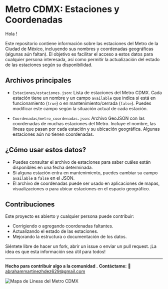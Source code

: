 # Metro CDMX: Estaciones y Coordenadas

Hola !

Este repositorio contiene información sobre las estaciones del Metro de la Ciudad de México, incluyendo sus nombres y coordenadas geográficas (algunas aún faltan). El objetivo es facilitar el acceso a estos datos para cualquier persona interesada, así como permitir la actualización del estado de las estaciones según su disponibilidad.

## Archivos principales

- `Estaciones/estaciones.json`: Lista de estaciones del Metro CDMX. Cada estación tiene un nombre y un campo `available` que indica si está en funcionamiento (`true`) o en mantenimiento/cerrada (`false`). Puedes modificar este campo según la situación actual de cada estación.

- `Coordenadas/metro_coordenadas.json`: Archivo GeoJSON con las coordenadas de muchas estaciones del Metro. Incluye el nombre, las líneas que pasan por cada estación y su ubicación geográfica. Algunas estaciones aún no tienen coordenadas.

## ¿Cómo usar estos datos?

- Puedes consultar el archivo de estaciones para saber cuáles están disponibles en una fecha determinada.
- Si alguna estación entra en mantenimiento, puedes cambiar su campo `available` a `false` en el JSON.
- El archivo de coordenadas puede ser usado en aplicaciones de mapas, visualizaciones o para ubicar estaciones en el espacio geográfico.


## Contribuciones

Este proyecto es abierto y cualquier persona puede contribuir:
- Corrigiendo o agregando coordenadas faltantes.
- Actualizando el estado de las estaciones.
- Mejorando la estructura o documentación de los datos.

Siéntete libre de hacer un fork, abrir un issue o enviar un pull request. ¡La idea es que esta información sea útil para todos!

---

**Hecho para contribuir algo a la comunidad .** 
**Contáctame:**
📧 abrahammartinezhdez629@gmail.com

![Mapa de Líneas del Metro CDMX](https://metro.cdmx.gob.mx/storage/app/media/lared/MAPA_MI_3V.png)
